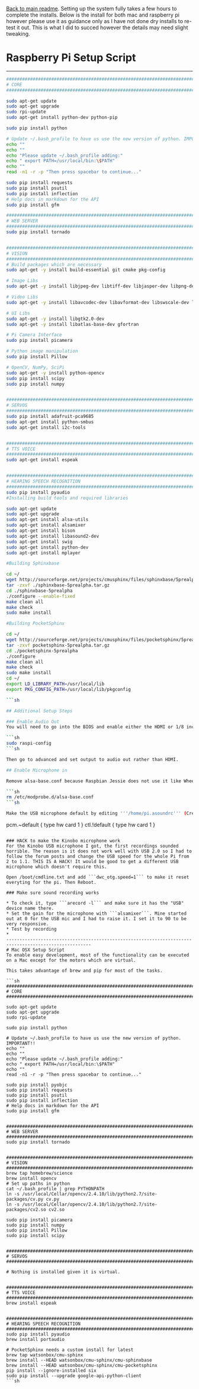 
[Back to main readme](README.md).
Setting up the system fully takes a few hours to complete the installs. Below is the install for both mac and raspberry pi however please use it as guidance only as I have not done dry installs to re-test it out. This is what I did to succed however the details may need slight tweaking.


# Raspberry Pi Setup Script

------------------------------------------------------------------------------------------------------
```sh
################################################################################
# CORE
################################################################################

sudo apt-get update
sudo apt-get upgrade
sudo rpi-update
sudo apt-get install python-dev python-pip

sudo pip install python

# Update ~/.bash_profile to have us use the new version of python. IMPORTANT!!
echo ""
echo ""
echo "Please update ~/.bash_profile adding:"
echo " export PATH=/usr/local/bin:\$PATH"
echo ""
read -n1 -r -p "Then press spacebar to continue..."

sudo pip install requests
sudo pip install psutil
sudo pip install inflection
# Help docs in markdown for the API
sudo pip install gfm

################################################################################
# WEB SERVER
################################################################################
sudo pip install tornado


################################################################################
# VISION
################################################################################
# Build packages which are necessary
sudo apt-get -y install build-essential git cmake pkg-config

# Image Libs
sudo apt-get -y install libjpeg-dev libtiff-dev libjasper-dev libpng-dev

# Video Libs
sudo apt-get -y install libavcodec-dev libavformat-dev libswscale-dev libv4l-dev

# UI Libs
sudo apt-get -y install libgtk2.0-dev
sudo apt-get -y install libatlas-base-dev gfortran

# Pi Camera Interface
sudo pip install picamera

# Python image manipulation
sudo pip install Pillow

# OpenCV, NumPy, SciPi
sudo apt-get -y install python-opencv
sudo pip install scipy
sudo pip install numpy


################################################################################
# SERVOS
################################################################################
sudo pip install adafruit-pca9685
sudo apt-get install python-smbus
sudo apt-get install i2c-tools


################################################################################
# TTS VOICE
################################################################################
sudo apt-get install espeak


################################################################################
# HEARING SPEECH RECOGNITION
################################################################################
sudo pip install pyaudio
#Installing build tools and required libraries

sudo apt-get update
sudo apt-get upgrade
sudo apt-get install alsa-utils
sudo apt-get install alsamixer
sudo apt-get install bison
sudo apt-get install libasound2-dev
sudo apt-get install swig
sudo apt-get install python-dev
sudo apt-get install mplayer

#Building Sphinxbase

cd ~/
wget http://sourceforge.net/projects/cmusphinx/files/sphinxbase/5prealpha/sphinxbase-5prealpha.tar.gz
tar -zxvf ./sphinxbase-5prealpha.tar.gz
cd ./sphinxbase-5prealpha
./configure --enable-fixed
make clean all
make check
sudo make install

#Building PocketSphinx

cd ~/
wget http://sourceforge.net/projects/cmusphinx/files/pocketsphinx/5prealpha/pocketsphinx-5prealpha.tar.gz
tar -zxvf pocketsphinx-5prealpha.tar.gz
cd ./pocketsphinx-5prealpha
./configure
make clean all
make check
sudo make install
cd ~/
export LD_LIBRARY_PATH=/usr/local/lib
export PKG_CONFIG_PATH=/usr/local/lib/pkgconfig

```sh

## Additional Setup Steps

### Enable Audio Out
You will need to go into the BIOS and enable either the HDMI or 1/8 inch audio out as a default or TTS wil not work.

```sh
sudo raspi-config
```sh

Then go to advanced and set output to audio out rather than HDMI.

## Enable Microphone in

Remove alsa-base.conf because Raspbian Jessie does not use it like Wheezy did.

```sh
rm /etc/modprobe.d/alsa-base.conf
```sh

Make the USB microphone default by editing '''/home/pi.asoundrc''' (Create if it doesn't exist). Note that it is a hidden file so if you are using a file browser to open it you need to show hidden files. What you are doing here is setting the index for recording from card 0 to card 1. Card 0 is the internal soundcard which just has audio out.

```
pcm.~default {
    type hw
    card 1
    }
ctl.!default {
    type hw
    card 1
    }
```

### HACK to make the Kinobo microphone work
For the Kinobo USB microphone I got, the first recordings sounded horrible. The reason is it does not work well with USB 2.0 so I had to follow the forum posts and change the USB speed for the whole Pi from 2 to 1.1. THIS IS A HACK! It would be good to get a different USB microphone which doesn't require this.

Open /boot/cmdline.txt and add ```dwc_otg.speed=1``` to make it reset everyting for the pi. Then Reboot.

### Make sure sound recording works

* To check it, type ```arecord -l``` and make sure it has the "USB" device name there.
* Set the gain for the microphone with ```alsamixer```. Mine started out at 0 for the USB mic and I had to raise it. I set it to 90 to be very responsive.
* Test by recording
*
------------------------------------------------------------------------------------------------------
# Mac OSX Setup Script
To enable easy development, most of the functionality can be executed on a Mac except for the motors which are virtual.

This takes advantage of brew and pip for most of the tasks.

```sh
################################################################################
# CORE
################################################################################

sudo apt-get update
sudo apt-get upgrade
sudo rpi-update

sudo pip install python

# Update ~/.bash_profile to have us use the new version of python. IMPORTANT!!
echo ""
echo ""
echo "Please update ~/.bash_profile adding:"
echo " export PATH=/usr/local/bin:\$PATH"
echo ""
read -n1 -r -p "Then press spacebar to continue..."

sudo pip install pyobjc
sudo pip install requests
sudo pip install psutil
sudo pip install inflection
# Help docs in markdown for the API
sudo pip install gfm


################################################################################
# WEB SERVER
################################################################################
sudo pip install tornado


################################################################################
# VISION
################################################################################
brew tap homebrew/science
brew install opencv
# Set up paths in python
cat ~/.bash_profile | grep PYTHONPATH
ln -s /usr/local/Cellar/opencv/2.4.10/lib/python2.7/site-packages/cv.py cv.py
ln -s /usr/local/Cellar/opencv/2.4.10/lib/python2.7/site-packages/cv2.so cv2.so

sudo pip install picamera
sudo pip install numpy
sudo pip install Pillow
sudo pip install scipy


################################################################################
# SERVOS
################################################################################

# Nothing is installed given it is virtual.


################################################################################
# TTS VOICE
################################################################################
brew install espeak


################################################################################
# HEARING SPEECH RECOGNITION
################################################################################
sudo pip install pyaudio
brew install portaudio

# PocketSphinx needs a custom install for latest
brew tap watsonbox/cmu-sphinx
brew install --HEAD watsonbox/cmu-sphinx/cmu-sphinxbase
brew install --HEAD watsonbox/cmu-sphinx/cmu-pocketsphinx
pip install --ignore-installed six
sudo pip install --upgrade google-api-python-client
```sh